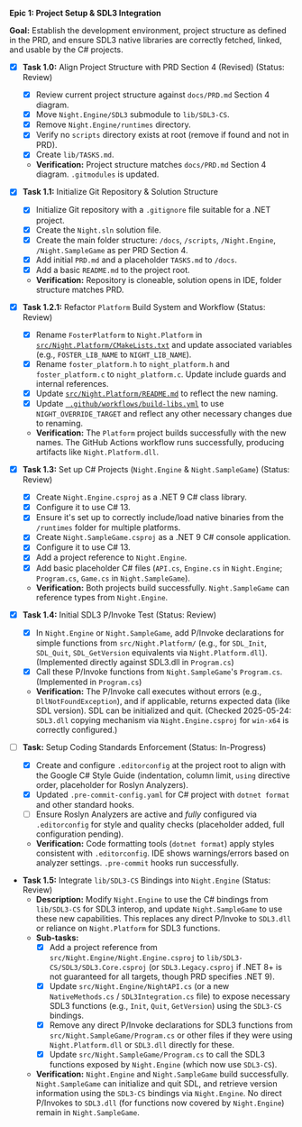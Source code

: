 **Epic 1: Project Setup & SDL3 Integration**

**Goal:** Establish the development environment, project structure as defined in the PRD, and ensure SDL3 native libraries are correctly fetched, linked, and usable by the C# projects.

- [x] **Task 1.0:** Align Project Structure with PRD Section 4 (Revised) (Status: Review)
    - [x] Review current project structure against `docs/PRD.md` Section 4 diagram.
    - [x] Move `Night.Engine/SDL3` submodule to `lib/SDL3-CS`.
    - [x] Remove `Night.Engine/runtimes` directory.
    - [x] Verify no `scripts` directory exists at root (remove if found and not in PRD).
    - [x] Create `lib/TASKS.md`.
    - **Verification:** Project structure matches `docs/PRD.md` Section 4 diagram. `.gitmodules` is updated.
- [x] **Task 1.1:** Initialize Git Repository & Solution Structure
    - [x] Initialize Git repository with a `.gitignore` file suitable for a .NET project.
    - [x] Create the `Night.sln` solution file.
    - [x] Create the main folder structure: `/docs`, `/scripts`, `/Night.Engine`, `/Night.SampleGame` as per PRD Section 4.
    - [x] Add initial `PRD.md` and a placeholder `TASKS.md` to `/docs`.
    - [x] Add a basic `README.md` to the project root.
    - **Verification:** Repository is cloneable, solution opens in IDE, folder structure matches PRD.

- [x] **Task 1.2.1:** Refactor `Platform` Build System and Workflow (Status: Review)
    - [x] Rename `FosterPlatform` to `Night.Platform` in [`src/Night.Platform/CMakeLists.txt`](src/Night.Platform/CMakeLists.txt:0) and update associated variables (e.g., `FOSTER_LIB_NAME` to `NIGHT_LIB_NAME`).
    - [x] Rename `foster_platform.h` to `night_platform.h` and `foster_platform.c` to `night_platform.c`. Update include guards and internal references.
    - [x] Update [`src/Night.Platform/README.md`](src/Night.Platform/README.md:0) to reflect the new naming.
    - [x] Update [` .github/workflows/build-libs.yml`](.github/workflows/build-libs.yml:0) to use `NIGHT_OVERRIDE_TARGET` and reflect any other necessary changes due to renaming.
    - **Verification:** The `Platform` project builds successfully with the new names. The GitHub Actions workflow runs successfully, producing artifacts like `Night.Platform.dll`.

- [x] **Task 1.3:** Set up C# Projects (`Night.Engine` & `Night.SampleGame`) (Status: Review)
    - [x] Create `Night.Engine.csproj` as a .NET 9 C# class library.
    - [x] Configure it to use C# 13.
    - [x] Ensure it's set up to correctly include/load native binaries from the `/runtimes` folder for multiple platforms.
    - [x] Create `Night.SampleGame.csproj` as a .NET 9 C# console application.
    - [x] Configure it to use C# 13.
    - [x] Add a project reference to `Night.Engine`.
    - [x] Add basic placeholder C# files (`API.cs`, `Engine.cs` in `Night.Engine`; `Program.cs`, `Game.cs` in `Night.SampleGame`).
    - **Verification:** Both projects build successfully. `Night.SampleGame` can reference types from `Night.Engine`.

- [x] **Task 1.4:** Initial SDL3 P/Invoke Test (Status: Review)
    - [x] In `Night.Engine` or `Night.SampleGame`, add P/Invoke declarations for simple functions from `src/Night.Platform/` (e.g., for `SDL_Init`, `SDL_Quit`, `SDL_GetVersion` equivalents via `Night.Platform.dll`). (Implemented directly against SDL3.dll in `Program.cs`)
    - [x] Call these P/Invoke functions from `Night.SampleGame`'s `Program.cs`. (Implemented in `Program.cs`)
    - **Verification:** The P/Invoke call executes without errors (e.g., `DllNotFoundException`), and if applicable, returns expected data (like SDL version). SDL can be initialized and quit. (Checked 2025-05-24: `SDL3.dll` copying mechanism via `Night.Engine.csproj` for `win-x64` is correctly configured.)
- [ ] **Task:** Setup Coding Standards Enforcement (Status: In-Progress)

    - [x] Create and configure `.editorconfig` at the project root to align with the Google C# Style Guide (indentation, column limit, `using` directive order, placeholder for Roslyn Analyzers).
    - [x] Updated `.pre-commit-config.yaml` for C# project with `dotnet format` and other standard hooks.
    - [ ] Ensure Roslyn Analyzers are active and *fully* configured via `.editorconfig` for style and quality checks (placeholder added, full configuration pending).
    - **Verification:** Code formatting tools (`dotnet format`) apply styles consistent with `.editorconfig`. IDE shows warnings/errors based on analyzer settings. `.pre-commit` hooks run successfully.

- **Task 1.5:** Integrate `lib/SDL3-CS` Bindings into `Night.Engine` (Status: Review)
    - **Description:** Modify `Night.Engine` to use the C# bindings from `lib/SDL3-CS` for SDL3 interop, and update `Night.SampleGame` to use these new capabilities. This replaces any direct P/Invoke to `SDL3.dll` or reliance on `Night.Platform` for SDL3 functions.
    - **Sub-tasks:**
        - [x] Add a project reference from `src/Night.Engine/Night.Engine.csproj` to `lib/SDL3-CS/SDL3/SDL3.Core.csproj` (or `SDL3.Legacy.csproj` if .NET 8+ is not guaranteed for all targets, though PRD specifies .NET 9).
        - [x] Update `src/Night.Engine/NightAPI.cs` (or a new `NativeMethods.cs` / `SDL3Integration.cs` file) to expose necessary SDL3 functions (e.g., `Init`, `Quit`, `GetVersion`) using the `SDL3-CS` bindings.
        - [x] Remove any direct P/Invoke declarations for SDL3 functions from `src/Night.SampleGame/Program.cs` or other files if they were using `Night.Platform.dll` or `SDL3.dll` directly for these.
        - [x] Update `src/Night.SampleGame/Program.cs` to call the SDL3 functions exposed by `Night.Engine` (which now use `SDL3-CS`).
    - **Verification:** `Night.Engine` and `Night.SampleGame` build successfully. `Night.SampleGame` can initialize and quit SDL, and retrieve version information using the `SDL3-CS` bindings via `Night.Engine`. No direct P/Invokes to `SDL3.dll` (for functions now covered by `Night.Engine`) remain in `Night.SampleGame`.
